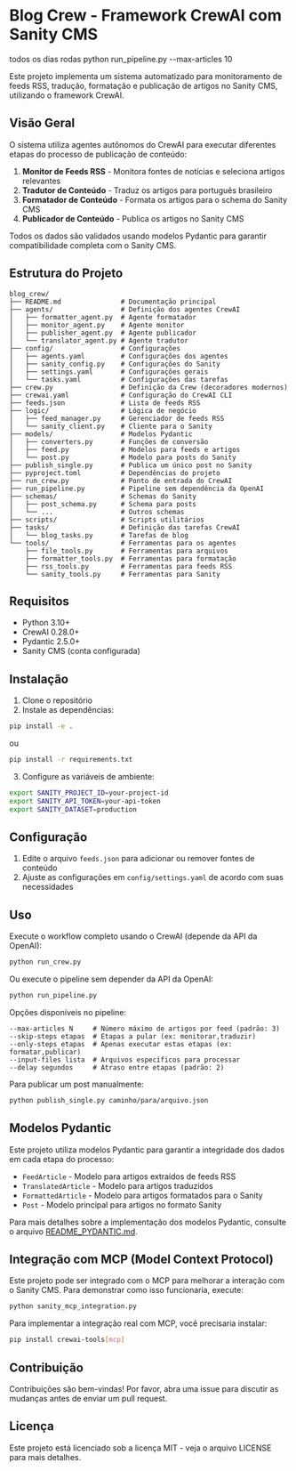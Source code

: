 # Blog Crew - Framework CrewAI com Sanity CMS

todos os dias rodas  python run_pipeline.py --max-articles 10

Este projeto implementa um sistema automatizado para monitoramento de feeds RSS, tradução, formatação e publicação de artigos no Sanity CMS, utilizando o framework CrewAI.

## Visão Geral

O sistema utiliza agentes autônomos do CrewAI para executar diferentes etapas do processo de publicação de conteúdo:

1. **Monitor de Feeds RSS** - Monitora fontes de notícias e seleciona artigos relevantes
2. **Tradutor de Conteúdo** - Traduz os artigos para português brasileiro
3. **Formatador de Conteúdo** - Formata os artigos para o schema do Sanity CMS
4. **Publicador de Conteúdo** - Publica os artigos no Sanity CMS

Todos os dados são validados usando modelos Pydantic para garantir compatibilidade completa com o Sanity CMS.

## Estrutura do Projeto

```
blog_crew/
├── README.md               # Documentação principal
├── agents/                 # Definição dos agentes CrewAI
│   ├── formatter_agent.py  # Agente formatador
│   ├── monitor_agent.py    # Agente monitor
│   ├── publisher_agent.py  # Agente publicador
│   └── translator_agent.py # Agente tradutor
├── config/                 # Configurações
│   ├── agents.yaml         # Configurações dos agentes
│   ├── sanity_config.py    # Configurações do Sanity
│   ├── settings.yaml       # Configurações gerais
│   └── tasks.yaml          # Configurações das tarefas
├── crew.py                 # Definição da Crew (decoradores modernos)
├── crewai.yaml             # Configuração do CrewAI CLI
├── feeds.json              # Lista de feeds RSS
├── logic/                  # Lógica de negócio
│   ├── feed_manager.py     # Gerenciador de feeds RSS
│   └── sanity_client.py    # Cliente para o Sanity
├── models/                 # Modelos Pydantic
│   ├── converters.py       # Funções de conversão
│   ├── feed.py             # Modelos para feeds e artigos
│   └── post.py             # Modelo para posts do Sanity
├── publish_single.py       # Publica um único post no Sanity
├── pyproject.toml          # Dependências do projeto
├── run_crew.py             # Ponto de entrada do CrewAI
├── run_pipeline.py         # Pipeline sem dependência da OpenAI
├── schemas/                # Schemas do Sanity
│   ├── post_schema.py      # Schema para posts
│   └── ...                 # Outros schemas
├── scripts/                # Scripts utilitários
├── tasks/                  # Definição das tarefas CrewAI
│   └── blog_tasks.py       # Tarefas de blog
└── tools/                  # Ferramentas para os agentes
    ├── file_tools.py       # Ferramentas para arquivos
    ├── formatter_tools.py  # Ferramentas para formatação
    ├── rss_tools.py        # Ferramentas para feeds RSS
    └── sanity_tools.py     # Ferramentas para Sanity
```

## Requisitos

- Python 3.10+
- CrewAI 0.28.0+
- Pydantic 2.5.0+
- Sanity CMS (conta configurada)

## Instalação

1. Clone o repositório
2. Instale as dependências:

```bash
pip install -e .
```

ou

```bash
pip install -r requirements.txt
```

3. Configure as variáveis de ambiente:

```bash
export SANITY_PROJECT_ID=your-project-id
export SANITY_API_TOKEN=your-api-token
export SANITY_DATASET=production
```

## Configuração

1. Edite o arquivo `feeds.json` para adicionar ou remover fontes de conteúdo
2. Ajuste as configurações em `config/settings.yaml` de acordo com suas necessidades

## Uso

Execute o workflow completo usando o CrewAI (depende da API da OpenAI):

```bash
python run_crew.py
```

Ou execute o pipeline sem depender da API da OpenAI:

```bash
python run_pipeline.py
```

Opções disponíveis no pipeline:

```
--max-articles N     # Número máximo de artigos por feed (padrão: 3)
--skip-steps etapas  # Etapas a pular (ex: monitorar,traduzir)
--only-steps etapas  # Apenas executar estas etapas (ex: formatar,publicar)
--input-files lista  # Arquivos específicos para processar
--delay segundos     # Atraso entre etapas (padrão: 2)
```

Para publicar um post manualmente:

```bash
python publish_single.py caminho/para/arquivo.json
```

## Modelos Pydantic

Este projeto utiliza modelos Pydantic para garantir a integridade dos dados em cada etapa do processo:

- `FeedArticle` - Modelo para artigos extraídos de feeds RSS
- `TranslatedArticle` - Modelo para artigos traduzidos
- `FormattedArticle` - Modelo para artigos formatados para o Sanity
- `Post` - Modelo principal para artigos no formato Sanity

Para mais detalhes sobre a implementação dos modelos Pydantic, consulte o arquivo [README_PYDANTIC.md](./README_PYDANTIC.md).

## Integração com MCP (Model Context Protocol)

Este projeto pode ser integrado com o MCP para melhorar a interação com o Sanity CMS. Para demonstrar como isso funcionaria, execute:

```bash
python sanity_mcp_integration.py
```

Para implementar a integração real com MCP, você precisaria instalar:

```bash
pip install crewai-tools[mcp]
```

## Contribuição

Contribuições são bem-vindas! Por favor, abra uma issue para discutir as mudanças antes de enviar um pull request.

## Licença

Este projeto está licenciado sob a licença MIT - veja o arquivo LICENSE para mais detalhes.